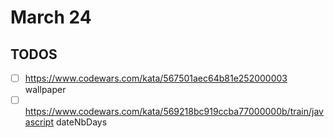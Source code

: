 # March 24

## TODOS

- [ ] <https://www.codewars.com/kata/567501aec64b81e252000003> wallpaper
- [ ] <https://www.codewars.com/kata/569218bc919ccba77000000b/train/javascript> dateNbDays
